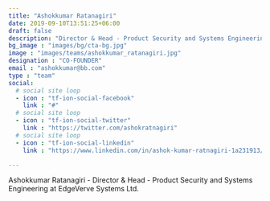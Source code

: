 ```yaml
---
title: "Ashokkumar Ratanagiri"
date: 2019-09-10T13:51:25+06:00
draft: false
description: "Director & Head - Product Security and Systems Engineering at EdgeVerve Systems Ltd"
bg_image : "images/bg/cta-bg.jpg"
image : "images/teams/ashokkumar_ratanagiri.jpg"
designation : "CO-FOUNDER"
email : "ashokkumar@bb.com"
type : "team"
social:
  # social site loop
  - icon : "tf-ion-social-facebook"
    link : "#"
  # social site loop
  - icon : "tf-ion-social-twitter"
    link : "https://twitter.com/ashokratnagiri"
  # social site loop
  - icon : "tf-ion-social-linkedin"
    link : "https://www.linkedin.com/in/ashok-kumar-ratnagiri-1a231913/"

---
```


Ashokkumar Ratanagiri - Director & Head - Product Security and Systems Engineering at EdgeVerve Systems Ltd.